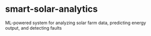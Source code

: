 # smart-solar-analytics
ML-powered system for analyzing solar farm data, predicting energy output, and detecting faults
